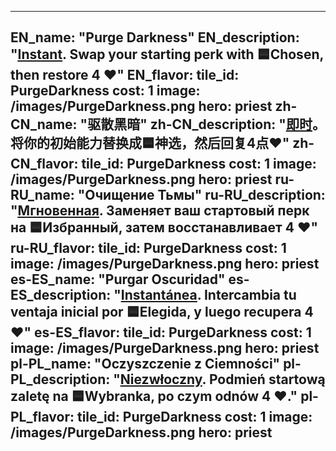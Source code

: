 ---

EN_name: "Purge Darkness"
EN_description: "<u><u>Instant</u></u>. Swap your starting perk with 🟦Chosen, then restore 4 ❤️"
EN_flavor: 
tile_id: PurgeDarkness
cost: 1
image: /images/PurgeDarkness.png
hero: priest
zh-CN_name: "驱散黑暗"
zh-CN_description: "<u><u>即时</u></u>。将你的初始能力替换成🟦神选，然后回复4点❤️"
zh-CN_flavor: 
tile_id: PurgeDarkness
cost: 1
image: /images/PurgeDarkness.png
hero: priest
ru-RU_name: "Очищение Тьмы"
ru-RU_description: "<u><u>Мгновенная</u></u>. Заменяет ваш стартовый перк на 🟦Избранный, затем восстанавливает 4 ❤️"
ru-RU_flavor: 
tile_id: PurgeDarkness
cost: 1
image: /images/PurgeDarkness.png
hero: priest
es-ES_name: "Purgar Oscuridad"
es-ES_description: "<u><u>Instantánea</u></u>. Intercambia tu ventaja inicial por 🟦Elegida, y luego recupera 4 ❤️"
es-ES_flavor: 
tile_id: PurgeDarkness
cost: 1
image: /images/PurgeDarkness.png
hero: priest
pl-PL_name: "Oczyszczenie z Ciemności"
pl-PL_description: "<u><u>Niezwłoczny</u></u>. Podmień startową zaletę na 🟦Wybranka, po czym odnów 4 ❤️."
pl-PL_flavor: 
tile_id: PurgeDarkness
cost: 1
image: /images/PurgeDarkness.png
hero: priest
---
